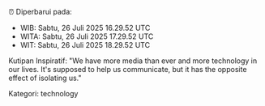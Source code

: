 ⏰ Diperbarui pada:
- WIB: Sabtu, 26 Juli 2025 16.29.52 UTC
- WITA: Sabtu, 26 Juli 2025 17.29.52 UTC
- WIT: Sabtu, 26 Juli 2025 18.29.52 UTC

Kutipan Inspiratif:
"We have more media than ever and more technology in our lives. It's supposed to help us communicate, but it has the opposite effect of isolating us."


Kategori: technology

